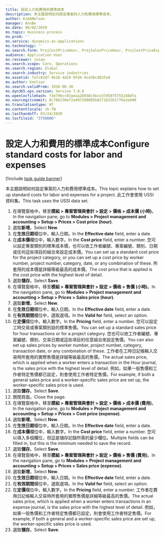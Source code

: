 ```yaml
---
title: 設定人力和費用的標準成本
description: 本主題說明如何設定專案的人力和費用標準成本。
author: KimANelson
manager: AnnBe
ms.date: 08/02/2019
ms.topic: business-process
ms.prod: ''
ms.service: dynamics-ax-applications
ms.technology: ''
ms.search.form: ProjCostPriceHour, ProjSalesPriceHour, ProjCostPriceExpense, ProjSalesPriceCost
audience: Application User
ms.reviewer: josaw
ms.search.scope: Core, Operations
ms.search.region: Global
ms.search.industry: Service industries
ms.assetid: fa7c024f-4b18-4d29-9fd4-9c430cd83fad
ms.author: knelson
ms.search.validFrom: 2016-06-30
ms.dyn365.ops.version: Version 7.0.0
ms.openlocfilehash: f3e796cc03aeaa28938c56ce37d5075755248dfa
ms.sourcegitcommit: 8c786230ef2a497280885b827162561776e2eb00
ms.translationtype: HT
ms.contentlocale: zh-TW
ms.lasthandoff: 03/24/2020
ms.locfileid: "3750006"
---
```

# <a name="configure-standard-costs-for-labor-and-expenses"></a><span data-ttu-id="689fb-103">設定人力和費用的標準成本</span><span class="sxs-lookup"><span data-stu-id="689fb-103">Configure standard costs for labor and expenses</span></span>

[!include [task guide banner](../../includes/task-guide-banner.md)]

<span data-ttu-id="689fb-104">本主題說明如何設定專案的人力和費用標準成本。</span><span class="sxs-lookup"><span data-stu-id="689fb-104">This topic explains how to set up standard costs for labor and expenses for a project.</span></span> <span data-ttu-id="689fb-105">此工作會使用 USSI 資料集。</span><span class="sxs-lookup"><span data-stu-id="689fb-105">This task uses the USSI data set.</span></span>

1. <span data-ttu-id="689fb-106">在導覽窗格中，移至**模組 > 專案管理與會計 > 設定 > 價格 > 成本價 (小時)**。</span><span class="sxs-lookup"><span data-stu-id="689fb-106">In the navigation pane, go to **Modules > Project management and accounting > Setup > Prices > Cost price (hour)**.</span></span>
2. <span data-ttu-id="689fb-107">選取**新增**。</span><span class="sxs-lookup"><span data-stu-id="689fb-107">Select **New**.</span></span>
3. <span data-ttu-id="689fb-108">在**生效日期**欄位中，輸入日期。</span><span class="sxs-lookup"><span data-stu-id="689fb-108">In the **Effective date** field, enter a date.</span></span>
4. <span data-ttu-id="689fb-109">在**成本價**欄位中，輸入數字。</span><span class="sxs-lookup"><span data-stu-id="689fb-109">In the **Cost price** field, enter a number.</span></span> <span data-ttu-id="689fb-110">您可以設定專案類別的標準成本價，也可以依工作者編號、專案編號、類別、日期或任何這些項目的組合來設定成本價。</span><span class="sxs-lookup"><span data-stu-id="689fb-110">You can set up a standard cost price for the project category, or you can set up a cost price by worker number, project number, category, date, or any combination of these.</span></span> <span data-ttu-id="689fb-111">所套用的成本價是詳細等級最高的成本價。</span><span class="sxs-lookup"><span data-stu-id="689fb-111">The cost price that is applied is the cost price with the highest level of detail.</span></span>  
5. <span data-ttu-id="689fb-112">選取**儲存**。</span><span class="sxs-lookup"><span data-stu-id="689fb-112">Select **Save**.</span></span>
6. <span data-ttu-id="689fb-113">在導覽窗格中，移至**模組 > 專案管理與會計 > 設定 > 價格 > 售價 (小時)**。</span><span class="sxs-lookup"><span data-stu-id="689fb-113">In the navigation pane, go to **Modules > Project management and accounting > Setup > Prices > Sales price (hour)**.</span></span>
7. <span data-ttu-id="689fb-114">選取**新增**。</span><span class="sxs-lookup"><span data-stu-id="689fb-114">Select **New**.</span></span>
8. <span data-ttu-id="689fb-115">在**生效日期**欄位中，輸入日期。</span><span class="sxs-lookup"><span data-stu-id="689fb-115">In the **Effective date** field, enter a date.</span></span>
9. <span data-ttu-id="689fb-116">在**有效期間**欄位中，選取選項。</span><span class="sxs-lookup"><span data-stu-id="689fb-116">In the **Valid for** field, select an option.</span></span>
10. <span data-ttu-id="689fb-117">在**定價**欄位中，輸入數字。</span><span class="sxs-lookup"><span data-stu-id="689fb-117">In the **Pricing** field, enter a number.</span></span> <span data-ttu-id="689fb-118">您可以設定工時交易或專案類別設的標準售價。</span><span class="sxs-lookup"><span data-stu-id="689fb-118">You can set up a standard sales price for hour transactions or for a project category.</span></span> <span data-ttu-id="689fb-119">您也可以依工作者編號、專案編號、類別、交易日期或這些項目的任意組合來設定售價。</span><span class="sxs-lookup"><span data-stu-id="689fb-119">You can also set up sales prices by worker number, project number, category, transaction date, or any combination of these.</span></span> <span data-ttu-id="689fb-120">工作者在工時日記帳輸入交易時所套用的實際售價是詳細等級最高的售價。</span><span class="sxs-lookup"><span data-stu-id="689fb-120">The actual sales price, which is applied when a worker enters a transaction in the Hour journal, is the sales price with the highest level of detail.</span></span> <span data-ttu-id="689fb-121">例如，如果一般售價和工作者特定售價都已設定，則會使用工作者特定售價。</span><span class="sxs-lookup"><span data-stu-id="689fb-121">For example, if both a general sales price and a worker-specific sales price are set up, the worker-specific sales price is used.</span></span>  
11. <span data-ttu-id="689fb-122">選取**儲存**。</span><span class="sxs-lookup"><span data-stu-id="689fb-122">Select **Save**.</span></span>
12. <span data-ttu-id="689fb-123">關閉頁面。</span><span class="sxs-lookup"><span data-stu-id="689fb-123">Close the page.</span></span>
13. <span data-ttu-id="689fb-124">在導覽窗格中，移至**模組 > 專案管理與會計 > 設定 > 價格 > 成本價 (費用)**。</span><span class="sxs-lookup"><span data-stu-id="689fb-124">In the navigation pane, go to **Modules > Project management and accounting > Setup > Prices > Cost price (expense)**.</span></span>
14. <span data-ttu-id="689fb-125">選取**新增**。</span><span class="sxs-lookup"><span data-stu-id="689fb-125">Select **New**.</span></span>
15. <span data-ttu-id="689fb-126">在**生效日期**欄位中，輸入日期。</span><span class="sxs-lookup"><span data-stu-id="689fb-126">In the **Effective date** field, enter a date.</span></span>
16. <span data-ttu-id="689fb-127">在**成本價**欄位中，輸入數字。</span><span class="sxs-lookup"><span data-stu-id="689fb-127">In the **Cost price** field, enter a number.</span></span> <span data-ttu-id="689fb-128">您可以填入多個欄位，但這是儲存記錄所需的最少欄位。</span><span class="sxs-lookup"><span data-stu-id="689fb-128">Multiple fields can be filled in, but this is the minimum needed to save the record.</span></span>  
17. <span data-ttu-id="689fb-129">選取**儲存**。</span><span class="sxs-lookup"><span data-stu-id="689fb-129">Select **Save**.</span></span>
18. <span data-ttu-id="689fb-130">在導覽窗格中，移至**模組 > 專案管理與會計 > 設定 > 價格 > 售價 (費用)**。</span><span class="sxs-lookup"><span data-stu-id="689fb-130">In the navigation pane, go to **Modules > Project management and accounting > Setup > Prices > Sales price (expense)**.</span></span>
19. <span data-ttu-id="689fb-131">選取**新增**。</span><span class="sxs-lookup"><span data-stu-id="689fb-131">Select **New**.</span></span>
20. <span data-ttu-id="689fb-132">在**生效日期**欄位中，輸入日期。</span><span class="sxs-lookup"><span data-stu-id="689fb-132">In the **Effective date** field, enter a date.</span></span>
21. <span data-ttu-id="689fb-133">在**有效期間**欄位中，選取選項。</span><span class="sxs-lookup"><span data-stu-id="689fb-133">In the **Valid for** field, select an option.</span></span>
22. <span data-ttu-id="689fb-134">在**定價**欄位中，輸入數字。</span><span class="sxs-lookup"><span data-stu-id="689fb-134">In the **Pricing** field, enter a number.</span></span> <span data-ttu-id="689fb-135">工作者在費用日記帳輸入交易時所套用的實際售價是詳細等級最高的售價。</span><span class="sxs-lookup"><span data-stu-id="689fb-135">The actual sales price, which is applied when a worker enters transactions in an expense journal, is the sales price with the highest level of detail.</span></span> <span data-ttu-id="689fb-136">例如，如果一般售價和工作者特定售價都已設定，則會使用工作者特定售價。</span><span class="sxs-lookup"><span data-stu-id="689fb-136">For example, if both a general and a worker-specific sales price are set up, the worker-specific sales price is used.</span></span>  
23. <span data-ttu-id="689fb-137">選取**儲存**。</span><span class="sxs-lookup"><span data-stu-id="689fb-137">Select **Save**.</span></span>

